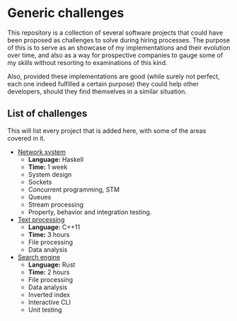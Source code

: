 # Generic challenges

This repository is a collection of several software projects that could have been proposed as challenges to solve during hiring processes. The purpose of this is to serve as an showcase of my implementations and their evolution over time, and also as a way for prospective companies to gauge some of my skills without resorting to examinations of this kind.

Also, provided these implementations are good (while surely not perfect, each one indeed fulfilled a certain purpose) they could help other developers, should they find themselves in a similar situation.

## List of challenges

This will list every project that is added here, with some of the areas covered in it.

- [Network system](./network-system-haskell)
  - **Language:** Haskell
  - **Time:** 1 week
  - System design
  - Sockets
  - Concurrent programming, STM
  - Queues
  - Stream processing
  - Property, behavior and integration testing.
- [Text processing](./text-processing-cpp)
  - **Language:** C++11
  - **Time:** 3 hours
  - File processing
  - Data analysis
- [Search engine](./search-engine-rust)
  - **Language:** Rust
  - **Time:** 2 hours
  - File processing
  - Data analysis
  - Inverted index
  - Interactive CLI
  - Unit testing
